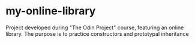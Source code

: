 # my-online-library
Project developed during "The Odin Project" course, featuring an online library. The purpose is to practice constructors and prototypal inheritance
